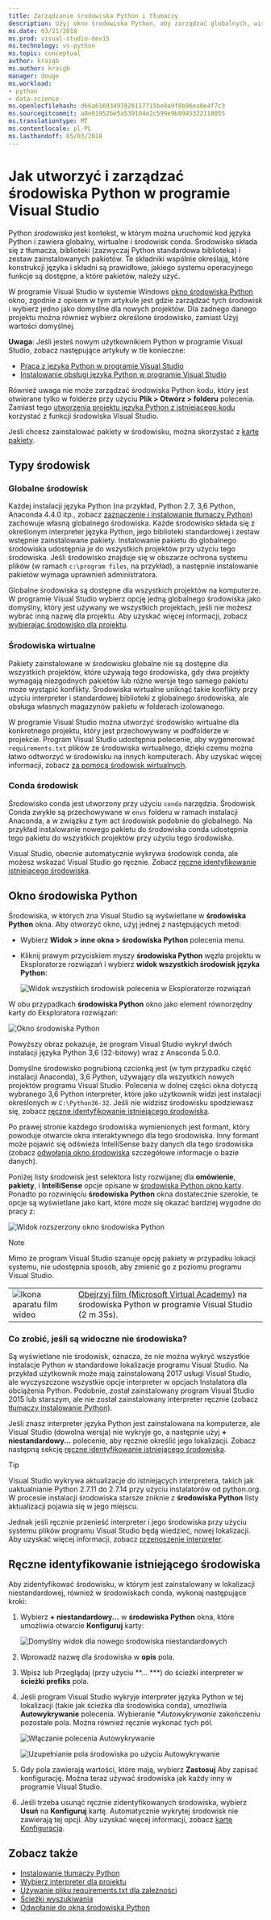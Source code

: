 ```yaml
---
title: Zarządzanie środowiska Python i tłumaczy
description: Użyj okno środowiska Python, aby zarządzać globalnych, wirtualne i środowisk conda, zainstalować tłumaczy Python i pakietów i przypisywanie środowisk do projektów programu Visual Studio.
ms.date: 03/21/2018
ms.prod: visual-studio-dev15
ms.technology: vs-python
ms.topic: conceptual
author: kraigb
ms.author: kraigb
manager: douge
ms.workload:
- python
- data-science
ms.openlocfilehash: d66a61693497826117715be9a9f8b96ea0e4f7c3
ms.sourcegitcommit: a8e01952be5a539104e2c599e9b8945322118055
ms.translationtype: MT
ms.contentlocale: pl-PL
ms.lasthandoff: 05/03/2018
---
```

# <a name="how-to-create-and-manage-python-environments-in-visual-studio"></a>Jak utworzyć i zarządzać środowiska Python w programie Visual Studio

Python *środowiska* jest kontekst, w którym można uruchomić kod języka Python i zawiera globalny, wirtualne i środowisk conda. Środowisko składa się z tłumacza, biblioteki (zazwyczaj Python standardowa biblioteka) i zestaw zainstalowanych pakietów. Te składniki wspólnie określają, które konstrukcji języka i składni są prawidłowe, jakiego systemu operacyjnego funkcje są dostępne, a które pakietów, należy użyć.

W programie Visual Studio w systemie Windows [okno środowiska Python](#the-python-environments-window) okno, zgodnie z opisem w tym artykule jest gdzie zarządzać tych środowisk i wybierz jedno jako domyślne dla nowych projektów. Dla żadnego danego projektu można również wybierz określone środowisko, zamiast Użyj wartości domyślnej.

**Uwaga**: Jeśli jesteś nowym użytkownikiem Python w programie Visual Studio, zobacz następujące artykuły w tle konieczne:

- [Praca z języka Python w programie Visual Studio](overview-of-python-tools-for-visual-studio.md)
- [Instalowanie obsługi języka Python w programie Visual Studio](installing-python-support-in-visual-studio.md)

Również uwaga nie może zarządzać środowiska Python kodu, który jest otwierane tylko w folderze przy użyciu **Plik > Otwórz > folderu** polecenia. Zamiast tego [utworzenia projektu języka Python z istniejącego kodu](quickstart-01-python-in-visual-studio-project-from-existing-code.md) korzystać z funkcji środowiska Visual Studio.

Jeśli chcesz zainstalować pakiety w środowisku, można skorzystać z [kartę pakiety](python-environments-window-tab-reference.md#packages-tab).

## <a name="types-of-environments"></a>Typy środowisk

### <a name="global-environments"></a>Globalne środowisk

Każdej instalacji języka Python (na przykład, Python 2.7, 3,6 Python, Anaconda 4.4.0 itp., zobacz [zaznaczenie i instalowanie tłumaczy Python](installing-python-interpreters.md)) zachowuje własną globalnego środowiska. Każde środowisko składa się z określonym interpreter języka Python, jego biblioteki standardowej i zestaw wstępnie zainstalowane pakiety. Instalowanie pakietu do globalnego środowiska udostępnia je do wszystkich projektów przy użyciu tego środowiska. Jeśli środowisko znajduje się w obszarze ochrona systemu plików (w ramach `c:\program files`, na przykład), a następnie instalowanie pakietów wymaga uprawnień administratora.

Globalne środowiska są dostępne dla wszystkich projektów na komputerze. W programie Visual Studio wybierz opcję jedną globalnego środowiska jako domyślny, który jest używany we wszystkich projektach, jeśli nie możesz wybrać inną nazwę dla projektu. Aby uzyskać więcej informacji, zobacz [wybierając środowisko dla projektu](selecting-a-python-environment-for-a-project.md).

### <a name="virtual-environments"></a>Środowiska wirtualne

Pakiety zainstalowane w środowisku globalne nie są dostępne dla wszystkich projektów, które używają tego środowiska, gdy dwa projekty wymagają niezgodnych pakietów lub różne wersje tego samego pakietu może wystąpić konflikty. Środowiska wirtualne uniknąć takie konflikty przy użyciu interpreter i standardowej biblioteki z globalnego środowiska, ale obsługa własnych magazynów pakietu w folderach izolowanego.

W programie Visual Studio można utworzyć środowisko wirtualne dla konkretnego projektu, który jest przechowywany w podfolderze w projekcie. Program Visual Studio udostępnia polecenie, aby wygenerować `requirements.txt` plików ze środowiska wirtualnego, dzięki czemu można łatwo odtworzyć w środowisku na innych komputerach. Aby uzyskać więcej informacji, zobacz [za pomocą środowisk wirtualnych](selecting-a-python-environment-for-a-project.md#using-virtual-environments).

### <a name="conda-environments"></a>Conda środowisk

Środowisko conda jest utworzony przy użyciu `conda` narzędzia. Środowisk Conda zwykle są przechowywane w `envs` folderu w ramach instalacji Anaconda, a w związku z tym act środowisk podobnie do globalnego. Na przykład instalowanie nowego pakietu do środowiska conda udostępnia tego pakietu do wszystkich projektów przy użyciu tego środowiska.

Visual Studio, obecnie automatycznie wykrywa środowisk conda, ale możesz wskazać Visual Studio go ręcznie. Zobacz [ręczne identyfikowanie istniejącego środowiska](#manually-identifying-an-existing-environment).

## <a name="the-python-environments-window"></a>Okno środowiska Python

Środowiska, w których zna Visual Studio są wyświetlane w **środowiska Python** okna. Aby otworzyć okno, użyj jednej z następujących metod:

- Wybierz **Widok > inne okna > środowiska Python** polecenia menu.
- Kliknij prawym przyciskiem myszy **środowiska Python** węzła projektu w Eksploratorze rozwiązań i wybierz **widok wszystkich środowisk języka Python**:

    ![Widok wszystkich środowisk polecenia w Eksploratorze rozwiązań](media/environments-view-all.png)

W obu przypadkach **środowiska Python** okno jako element równorzędny karty do Eksploratora rozwiązań:

![Okno środowiska Python](media/environments-default-view.png)

Powyższy obraz pokazuje, że program Visual Studio wykrył dwóch instalacji języka Python 3,6 (32-bitowy) wraz z Anaconda 5.0.0.

Domyślne środowisko pogrubioną czcionką jest (w tym przypadku część instalacji Anaconda), 3,6 Python, używający dla wszystkich nowych projektów programu Visual Studio. Polecenia w dolnej części okna dotyczą wybranego 3,6 Python interpreter, które jako użytkownik widzi jest instalacji określonych w `C:\Python36-32`. Jeśli nie widzisz środowisku spodziewasz się, zobacz [ręczne identyfikowanie istniejącego środowiska](#manually-identifying-an-existing-environment).

Po prawej stronie każdego środowiska wymienionych jest formant, który powoduje otwarcie okna interaktywnego dla tego środowiska. Inny formant może pojawić się odświeża IntelliSense bazy danych dla tego środowiska (zobacz [odwołania okno środowiska](python-environments-window-tab-reference.md#intellisense-tab) szczegółowe informacje o bazie danych).

Poniżej listy środowisk jest selektora listy rozwijanej dla **omówienie**, **pakiety**, i **IntelliSense** opcje opisane w [środowiska Python okno karty](python-environments-window-tab-reference.md). Ponadto po rozwinięciu **środowiska Python** okna dostatecznie szerokie, te opcje są wyświetlane jako kart, które może się okazać bardziej wygodne do pracy z:

![Widok rozszerzony okno środowiska Python](media/environments-expanded-view.png)

> [!Note]
> Mimo że program Visual Studio szanuje opcję pakiety w przypadku lokacji systemu, nie udostępnia sposób, aby zmienić go z poziomu programu Visual Studio.

|   |   |
|---|---|
| ![Ikona aparatu film wideo](../install/media/video-icon.png "obejrzeć film wideo") | [Obejrzyj film (Microsoft Virtual Academy)](https://mva.microsoft.com/en-US/training-courses/python-tools-for-visual-studio-2017-18121?l=qrDmN4LWE_8305918567) na środowiska Python w programie Visual Studio (2 m 35s).|

### <a name="what-if-no-environments-appear"></a>Co zrobić, jeśli są widoczne nie środowiska?

Są wyświetlane nie środowisk, oznacza, że nie można wykryć wszystkie instalacje Python w standardowe lokalizacje programu Visual Studio. Na przykład użytkownik może mają zainstalowaną 2017 usługi Visual Studio, ale wyczyszczone wszystkie opcje interpreter w opcjach Instalatora dla obciążenia Python. Podobnie, został zainstalowany program Visual Studio 2015 lub starszym, ale nie został zainstalowany interpreter ręcznie (zobacz [tłumaczy instalowanie Python](installing-python-interpreters.md)).

Jeśli znasz interpreter języka Python jest zainstalowana na komputerze, ale Visual Studio (dowolna wersja) nie wykryje go, a następnie użyj **+ niestandardowy...**  polecenie, aby ręcznie określić jego lokalizacji. Zobacz następną sekcję [ręczne identyfikowanie istniejącego środowiska](#manually-identifying-an-existing-environment).

> [!Tip]
> Visual Studio wykrywa aktualizacje do istniejących interpretera, takich jak uaktualnianie Python 2.7.11 do 2.7.14 przy użyciu instalatorów od python.org. W procesie instalacji środowiska starsze zniknie z **środowiska Python** listy aktualizacji pojawia się w jego miejscu.
>
> Jednak jeśli ręcznie przenieść interpreter i jego środowiska przy użyciu systemu plików programu Visual Studio będą wiedzieć, nowej lokalizacji. Aby uzyskać więcej informacji, zobacz [przenoszenie interpreter](installing-python-interpreters.md#moving-an-interpreter).

## <a name="manually-identifying-an-existing-environment"></a>Ręczne identyfikowanie istniejącego środowiska

Aby zidentyfikować środowisku, w którym jest zainstalowany w lokalizacji niestandardowej, również w środowiskach conda, wykonaj następujące kroki:

1. Wybierz **+ niestandardowy...**  w **środowiska Python** okna, które umożliwia otwarcie **Konfiguruj** karty:

    ![Domyślny widok dla nowego środowiska niestandardowych](media/environments-custom-1.png)

1. Wprowadź nazwę dla środowiska w **opis** pola.

1. Wpisz lub Przeglądaj (przy użyciu **... ***) do ścieżki interpreter w **ścieżki prefiks** pola.

1. Jeśli program Visual Studio wykryje interpreter języka Python w tej lokalizacji (takie jak ścieżka dla środowiska conda), umożliwia **Autowykrywanie** polecenia. Wybieranie **Autowykrywanie* zakończeniu pozostałe pola. Można również ręcznie wykonać tych pól.

    ![Włączanie polecenia Autowykrywanie](media/environments-custom-2.png)

    ![Uzupełnianie pola środowiska po użyciu Autowykrywanie](media/environments-custom-3.png)

1. Gdy pola zawierają wartości, które mają, wybierz **Zastosuj** Aby zapisać konfigurację. Można teraz używać środowiska jak każdy inny w programie Visual Studio.

1. Jeśli trzeba usunąć ręcznie zidentyfikowanych środowiska, wybierz **Usuń** na **Konfiguruj** kartę. Automatycznie wykrytej środowisk nie zawierają tej opcji. Aby uzyskać więcej informacji, zobacz [kartę Konfiguracja](python-environments-window-tab-reference.md#configure-tab).

## <a name="see-also"></a>Zobacz także

- [Instalowanie tłumaczy Python](installing-python-interpreters.md)
- [Wybierz interpreter dla projektu](selecting-a-python-environment-for-a-project.md)
- [Używanie pliku requirements.txt dla zależności](managing-required-packages-with-requirements-txt.md)
- [Ścieżki wyszukiwania](search-paths.md)
- [Odwołanie do okna środowiska Python](python-environments-window-tab-reference.md)